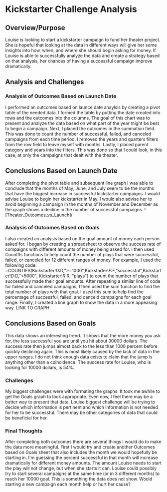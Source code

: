 # Kickstarter Challenge Analysis

## Overview/Purpose

Louise is looking to start a kickstarter campaign to fund her theater project.  She is hopeful that looking at the data in different ways will give her some insights into how, when, and where she should begin asking for money.  If Louise is able to successfully analyze the data and create a strategy based on that analysis, 
her chances of having a successful campaign improve dramatically.

## Analysis and Challenges

### Analysis of Outcomes Based on Launch Date
I performed an outcomes based on launce date anaylsis by creating a pivot table of the needed data.  I formed the table by putting the date created into rows and the outcomes into the columns.  The goal of this chart was to present and analyze the data based on what part of the year might be best to begin a campaign. Next, I placed the outcomes in the summation field.  This was done to count the number of successful, failed, and canceled campaigns from each time period.  I removed the years and quarters filters from the row field to leave myself with months.  Lastly, I placed parent category and years into the filters.  This was done so that I could look, in this case, at only the campaigns that dealt with the theater.

## Conclusions Based on Launch Date
After completing the pivot table and subsequent line graph I was able to conclude that the months of May, June, and July seem to be the months that have the biggest increase in successful kickstarter campaigns.  I would advise Louise to begin her kickstarter in May.  I would also advise her to avoid beginning a campaign in the months of November and December as the graph shows a decline in the number of successful campaigns.
![Theater_Outcomes_vs_Launch](


### Analysis of Outcomes Based on Goals
I also created an analysis based on the goal amount of money each person asked for.  I began by creating a spreadsheet to observe the success rate of compaigns with different amounts of money being asked for.  I then used CountIfs functions to help count the number of plays that were successful, failed, or canceled for 12 different ranges of money.  For example, I used the following code: =COUNTIFS(Kickstarter!$D:$D,">=1000",Kickstarter!$F:$F,"successful",Kickstarter!$D:$D,"<5000", Kickstarter!$R:$R, "plays") to count the number of plays that successfully made their goal amounts.  After repeating a similar line of code for failed and canceled campaigns, I then used the sum function to find the total number of plays with that goal.  I used this sum to help find the percentage of successful, failed, and canceld campaigns for each goal range.  Finally, I created a line graph to show the data in a more appeasing way.
LINK TO GRAPH

## Conclusions Based on Goals
This data shows an interesting trend.  It shows that the more money you ask for, the less successful you are until you hit about 30000 dollars.  The success rate then jumps almost back to the less than 1000 percent before quickly declining again.  This is most likely caused by the lack of data in the upper ranges.  I do not think enough data exists to claim that the jump is anything other than a coincidence.  The success rate for Louise, who is looking for 10000 dollars, is 54%.  


### Challenges
My biggest challenges were with formating the graphs.  It took me awhile to get the Goals graph to look appropriate.  Even now, I feel there may be a better way to present that data. Louise biggest challenge will be trying to decide which information is pertinent and which information is not needed for her to be successful.  There may be other categories of data that could be beneficial for her.

### Final Thoughts
After completing both outcomes there are several things I would do to make the data more meaningful.  First I would try and create another Outcomes based on Goals sheet that also includes the month we would hopefully be starting in.  I'm guessing the percent successful in that month will increase dramatically for different money amounts.  The amount Louise needs to start  the play will not change, but when she starts it can.  Louise could possibly try to start several campaigns at the same time (or in 3 different months) to reach her 10000 goal.  This is something the data does not show.  Would starting a new campaign each month help or hurt her cause?
